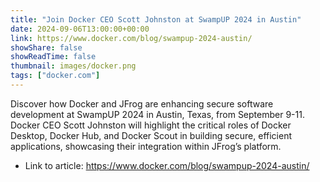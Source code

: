```yaml
---
title: "Join Docker CEO Scott Johnston at SwampUP 2024 in Austin"
date: 2024-09-06T13:00:00+00:00
link: https://www.docker.com/blog/swampup-2024-austin/
showShare: false
showReadTime: false
thumbnail: images/docker.png
tags: ["docker.com"]
---
```

Discover how Docker and JFrog are enhancing secure software development at SwampUP 2024 in Austin, Texas, from September 9-11. Docker CEO Scott Johnston will highlight the critical roles of Docker Desktop, Docker Hub, and Docker Scout in building secure, efficient applications, showcasing their integration within JFrog’s platform.

- Link to article: https://www.docker.com/blog/swampup-2024-austin/